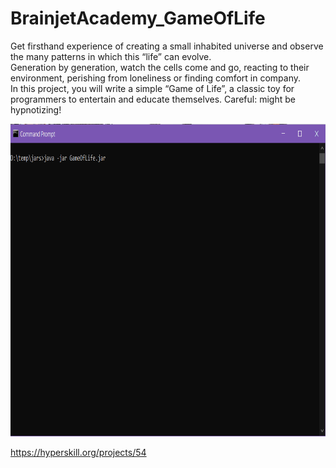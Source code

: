 # BrainjetAcademy_GameOfLife


Get firsthand experience of creating a small inhabited universe and observe the many patterns in which this “life” can evolve.  
Generation by generation, watch the cells come and go, reacting to their environment, perishing from loneliness or finding comfort in company.  
In this project, you will write a simple “Game of Life”, a classic toy for programmers to entertain and educate themselves. Careful: might be hypnotizing!

<img src="https://github.com/FOswald86/BrainjetAcademy_GameOfLife/blob/master/GameOfLife.gif" width="800" height="500" />  

https://hyperskill.org/projects/54   
